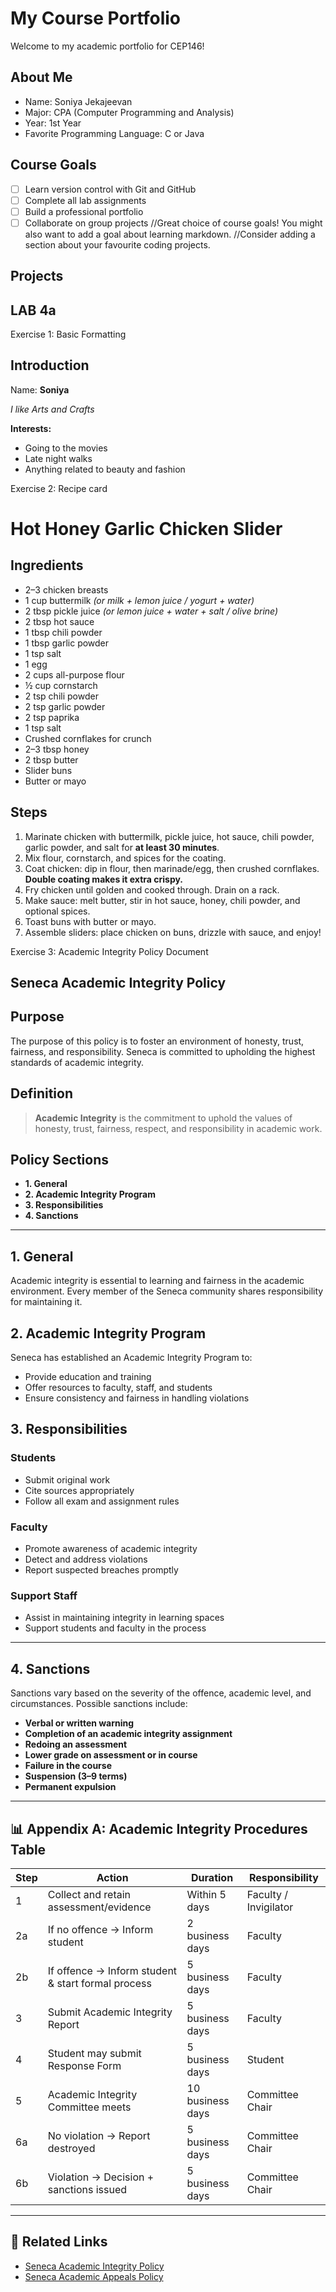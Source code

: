 # My Course Portfolio

Welcome to my academic portfolio for CEP146!

## About Me
- Name: Soniya Jekajeevan
- Major: CPA (Computer Programming and Analysis)
- Year: 1st Year 
- Favorite Programming Language: C or Java

## Course Goals 
- [ ] Learn version control with Git and GitHub
- [ ] Complete all lab assignments
- [ ] Build a professional portfolio
- [ ] Collaborate on group projects
//Great choice of course goals! You might also want to add a goal about learning markdown.
//Consider adding a section about your favourite coding projects.

## Projects
## LAB 4a
Exercise 1: Basic Formatting

## Introduction
Name: **Soniya**

_I like Arts and Crafts_

**Interests:**  
- Going to the movies  
- Late night walks  
- Anything related to beauty and fashion 


Exercise 2: Recipe card
# Hot Honey Garlic Chicken Slider
## Ingredients
- 2–3 chicken breasts  
- 1 cup buttermilk *(or milk + lemon juice / yogurt + water)*  
- 2 tbsp pickle juice *(or lemon juice + water + salt / olive brine)*  
- 2 tbsp hot sauce  
- 1 tbsp chili powder  
- 1 tbsp garlic powder  
- 1 tsp salt  
- 1 egg  
- 2 cups all-purpose flour  
- ½ cup cornstarch  
- 2 tsp chili powder  
- 2 tsp garlic powder  
- 2 tsp paprika  
- 1 tsp salt  
- Crushed cornflakes for crunch  
- 2–3 tbsp honey  
- 2 tbsp butter  
- Slider buns  
- Butter or mayo  

## Steps
1. Marinate chicken with buttermilk, pickle juice, hot sauce, chili powder, garlic powder, and salt for **at least 30 minutes**.  
2. Mix flour, cornstarch, and spices for the coating.  
3. Coat chicken: dip in flour, then marinade/egg, then crushed cornflakes. **Double coating makes it extra crispy.**  
4. Fry chicken until golden and cooked through. Drain on a rack.  
5. Make sauce: melt butter, stir in hot sauce, honey, chili powder, and optional spices.  
6. Toast buns with butter or mayo.  
7. Assemble sliders: place chicken on buns, drizzle with sauce, and enjoy!  

Exercise 3: Academic Integrity Policy Document
## Seneca Academic Integrity Policy

## Purpose
The purpose of this policy is to foster an environment of honesty, trust, fairness, and responsibility. Seneca is committed to upholding the highest standards of academic integrity.  

## Definition
> **Academic Integrity** is the commitment to uphold the values of honesty, trust, fairness, respect, and responsibility in academic work.  

## Policy Sections
- **1. General**
- **2. Academic Integrity Program**
- **3. Responsibilities**
- **4. Sanctions**

---

## 1. General
Academic integrity is essential to learning and fairness in the academic environment. Every member of the Seneca community shares responsibility for maintaining it.  

## 2. Academic Integrity Program
Seneca has established an Academic Integrity Program to:  
- Provide education and training  
- Offer resources to faculty, staff, and students  
- Ensure consistency and fairness in handling violations  

## 3. Responsibilities
### Students
- Submit original work  
- Cite sources appropriately  
- Follow all exam and assignment rules  

### Faculty
- Promote awareness of academic integrity  
- Detect and address violations  
- Report suspected breaches promptly  

### Support Staff
- Assist in maintaining integrity in learning spaces  
- Support students and faculty in the process  

---

## 4. Sanctions
Sanctions vary based on the severity of the offence, academic level, and circumstances. Possible sanctions include:  
- **Verbal or written warning**  
- **Completion of an academic integrity assignment**  
- **Redoing an assessment**  
- **Lower grade on assessment or in course**  
- **Failure in the course**  
- **Suspension (3–9 terms)**  
- **Permanent expulsion**  

---

## 📊 Appendix A: Academic Integrity Procedures Table

| Step | Action | Duration | Responsibility |
|------|--------|----------|----------------|
| 1 | Collect and retain assessment/evidence | Within 5 days | Faculty / Invigilator |
| 2a | If no offence → Inform student | 2 business days | Faculty |
| 2b | If offence → Inform student & start formal process | 5 business days | Faculty |
| 3 | Submit Academic Integrity Report | 5 business days | Faculty |
| 4 | Student may submit Response Form | 5 business days | Student |
| 5 | Academic Integrity Committee meets | 10 business days | Committee Chair |
| 6a | No violation → Report destroyed | 5 business days | Committee Chair |
| 6b | Violation → Decision + sanctions issued | 5 business days | Committee Chair |

---

## 🔗 Related Links
- [Seneca Academic Integrity Policy](https://www.senecacollege.ca/about/policies/academic-integrity-policy.html)  
- [Seneca Academic Appeals Policy](https://www.senecacollege.ca/about/policies/academic-appeal-policy.html)  
